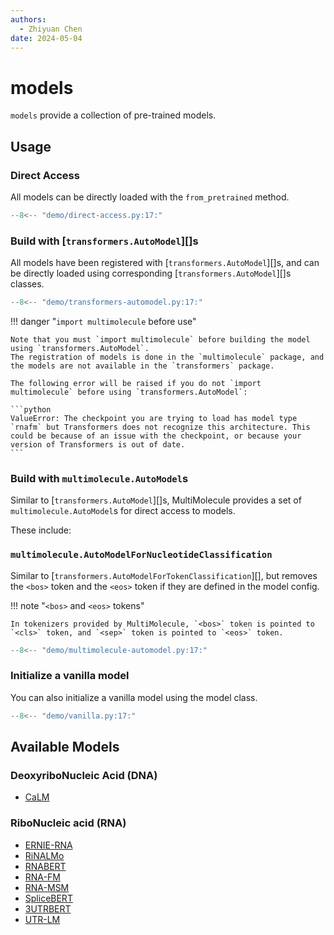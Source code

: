 ```yaml
---
authors:
  - Zhiyuan Chen
date: 2024-05-04
---
```


# models

`models` provide a collection of pre-trained models.

## Usage

### Direct Access

All models can be directly loaded with the `from_pretrained` method.

```python
--8<-- "demo/direct-access.py:17:"
```

### Build with [`transformers.AutoModel`][]s

All models have been registered with [`transformers.AutoModel`][]s, and can be directly loaded using corresponding [`transformers.AutoModel`][]s classes.

```python
--8<-- "demo/transformers-automodel.py:17:"
```

!!! danger "`import multimolecule` before use"

    Note that you must `import multimolecule` before building the model using `transformers.AutoModel`.
    The registration of models is done in the `multimolecule` package, and the models are not available in the `transformers` package.

    The following error will be raised if you do not `import multimolecule` before using `transformers.AutoModel`:

    ```python
    ValueError: The checkpoint you are trying to load has model type `rnafm` but Transformers does not recognize this architecture. This could be because of an issue with the checkpoint, or because your version of Transformers is out of date.
    ```

### Build with `multimolecule.AutoModel`s

Similar to [`transformers.AutoModel`][]s, MultiMolecule provides a set of `multimolecule.AutoModel`s for direct access to models.

These include:

### `multimolecule.AutoModelForNucleotideClassification`

Similar to [`transformers.AutoModelForTokenClassification`][], but removes the `<bos>` token and the `<eos>` token if they are defined in the model config.

!!! note "`<bos>` and `<eos>` tokens"

    In tokenizers provided by MultiMolecule, `<bos>` token is pointed to `<cls>` token, and `<sep>` token is pointed to `<eos>` token.

```python
--8<-- "demo/multimolecule-automodel.py:17:"
```

### Initialize a vanilla model

You can also initialize a vanilla model using the model class.

```python
--8<-- "demo/vanilla.py:17:"
```

## Available Models

### DeoxyriboNucleic Acid (DNA)

- [CaLM](models/calm.md)

### RiboNucleic acid (RNA)

- [ERNIE-RNA](models/ernierna.md)
- [RiNALMo](models/rinalmo.md)
- [RNABERT](models/rnabert.md)
- [RNA-FM](models/rnafm.md)
- [RNA-MSM](models/rnamsm.md)
- [SpliceBERT](models/splicebert.md)
- [3UTRBERT](models/utrbert.md)
- [UTR-LM](models/utrlm.md)
